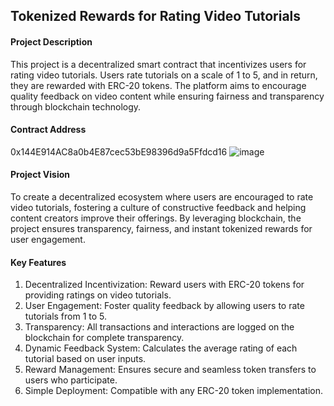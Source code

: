 ## Tokenized Rewards for Rating Video Tutorials

#### Project Description
This project is a decentralized smart contract that incentivizes users for rating video tutorials. Users rate tutorials on a scale of 1 to 5, and in return, they are rewarded with ERC-20 tokens. The platform aims to encourage quality feedback on video content while ensuring fairness and transparency through blockchain technology.

#### Contract Address
0x144E914AC8a0b4E87cec53bE98396d9a5Ffdcd16
![image](https://github.com/user-attachments/assets/06dcbeef-d63e-4bef-a52c-a0f4f95f77e2)



#### Project Vision
To create a decentralized ecosystem where users are encouraged to rate video tutorials, fostering a culture of constructive feedback and helping content creators improve their offerings. By leveraging blockchain, the project ensures transparency, fairness, and instant tokenized rewards for user engagement.

#### Key Features

1. Decentralized Incentivization: Reward users with ERC-20 tokens for providing ratings on video tutorials.
2. User Engagement: Foster quality feedback by allowing users to rate tutorials from 1 to 5.
3. Transparency: All transactions and interactions are logged on the blockchain for complete transparency.
4. Dynamic Feedback System: Calculates the average rating of each tutorial based on user inputs.
5. Reward Management: Ensures secure and seamless token transfers to users who participate.
6. Simple Deployment: Compatible with any ERC-20 token implementation.
